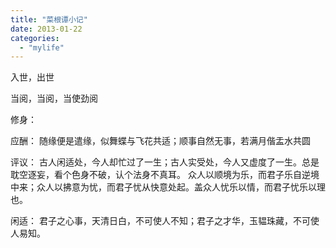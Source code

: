 ```yaml
---
title: "菜根谭小记"
date: 2013-01-22
categories: 
  - "mylife"
---
```


入世，出世

当阅，当阅，当使劲阅

修身：

应酬： 随缘便是遣缘，似舞蝶与飞花共适；顺事自然无事，若满月偕盂水共圆

评议： 古人闲适处，今人却忙过了一生；古人实受处，今人又虚度了一生。总是耽空逐妄，看个色身不破，认个法身不真耳。 众人以顺境为乐，而君子乐自逆境中来；众人以拂意为忧，而君子忧从快意处起。盖众人忧乐以情，而君子忧乐以理也。

闲适： 君子之心事，天清日白，不可使人不知；君子之才华，玉韫珠藏，不可使人易知。

